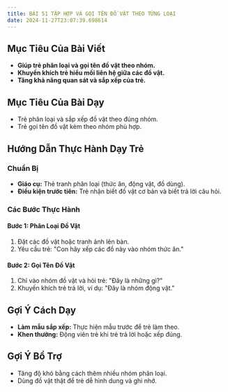 ```yaml
---
title: BÀI 51 TẬP HỢP VÀ GỌI TÊN ĐỒ VẬT THEO TỪNG LOẠI
date: 2024-11-27T23:07:39.698614
---
```


## Mục Tiêu Của Bài Viết
- **Giúp trẻ phân loại và gọi tên đồ vật theo nhóm.**
- **Khuyến khích trẻ hiểu mối liên hệ giữa các đồ vật.**
- **Tăng khả năng quan sát và sắp xếp của trẻ.**

## Mục Tiêu Của Bài Dạy
- Trẻ phân loại và sắp xếp đồ vật theo đúng nhóm.
- Trẻ gọi tên đồ vật kèm theo nhóm phù hợp.

## Hướng Dẫn Thực Hành Dạy Trẻ

### Chuẩn Bị
- **Giáo cụ:** Thẻ tranh phân loại (thức ăn, động vật, đồ dùng).
- **Điều kiện trước tiên:** Trẻ nhận biết đồ vật cơ bản và biết trả lời câu hỏi.

### Các Bước Thực Hành
#### Bước 1: Phân Loại Đồ Vật
1. Đặt các đồ vật hoặc tranh ảnh lên bàn.
2. Yêu cầu trẻ: "Con hãy xếp các đồ này vào nhóm thức ăn."

#### Bước 2: Gọi Tên Đồ Vật
1. Chỉ vào nhóm đồ vật và hỏi trẻ: "Đây là những gì?"
2. Khuyến khích trẻ trả lời, ví dụ: "Đây là nhóm động vật."

## Gợi Ý Cách Dạy
- **Làm mẫu sắp xếp:** Thực hiện mẫu trước để trẻ làm theo.
- **Khen thưởng:** Động viên trẻ khi trẻ trả lời hoặc xếp đúng.

## Gợi Ý Bổ Trợ
- Tăng độ khó bằng cách thêm nhiều nhóm phân loại.
- Dùng đồ vật thật để trẻ dễ hình dung và ghi nhớ.
